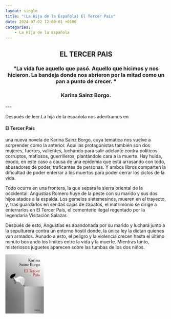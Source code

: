 ```yaml
---
layout: single
title: "(La Hija de la Española) El Tercer Pais"
date: 2024-07-02 12:00:01 +0100
categories: 
    - La Hija de la Española
---
```

<center><h2>EL TERCER PAIS</h2></center>




<center><h3>"La vida fue aquello que pasó. Aquello que hicimos y nos hicieron.  
La bandeja donde nos abrieron por la mitad como un pan a punto de crecer. 
"</h3> </center>
<center><h3>Karina Sainz  Borgo.</h3></center>
---

Después de leer La hija de la española nos adentramos en <h4>El Tercer País</h4>
una nueva novela de Karina Sainz Borgo, cuya temática nos vuelve a sorprender como la anterior. Aquí las protagonistas también son dos mujeres, fuertes, valientes, luchando para salir adelante contra políticos corruptos, mafiosos, guerrilleros, plantándole cara a la muerte. Hay huida, éxodo, en este caso a causa de una epidemia que está arrasando con todo, abusadores de poder, traficantes de personas. Y ambos libros comparten la dificultad de poder enterrar a los muertos para poder cerrar los ciclos de la vida. 


Todo ocurre en una frontera, la que separa la sierra oriental de la occidental. 
Angustias Romero huye de la peste con su marido y sus dos hijos atados a la espalda. Los gemelos sietemesinos, mueren en el trayecto, y, tras guardarlos en sendas cajas de zapatos, el matrimonio se dirige a enterrarlos en El Tercer País, el cementerio ilegal regentado por la legendaria Visitación Salazar. 


Después de esto, Angustias es abandonada por su marido y luchará junto a la 
sepulturera contra un entorno hostil donde, la única ley la dictan quienes van armados. Aunado a esto, el peligro y la violencia crecen hasta el último minuto borrando los límites entre la vida y la muerte. Mientras tanto, misteriosos juguetes aparecen sobre  las tumbas de los dos niños.



![EL TERCER PAIS](</assets/img/el tercer pais.jpg>)

